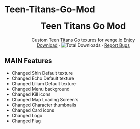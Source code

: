 # Teen-Titans-Go-Mod
<h1 align="center" style="margin-top: 0px;">Teen Titans Go Mod</h1>

 <p align="center">
   Custom Teen Titans Go texures for venge.io Enjoy
    <br />
    <a href="https://github.com/rorostillgameYT/Teen-Titans-Go-Mod/releases/download/v1.0.0/Teen_Titans_mod.zip">Download</a>
    ·
    <img alt="Total Downloads" src="https://img.shields.io/github/downloads/dezgg/Neon-Mod/total?label=Downloads">
    ·
    <a href="https://github.com/DezGG/Neon-Mod/issues">Report Bugs</a>
  </p>
</p>

## MAIN Features
- Changed Shin Default texture
- Changed Echo Default texture
- Changed Lilium Default texture
- Changed Menu background
- Changed Kill icons
- Changed Map Loading Screen´s
- Changed Character thumbnails
- Changed Card icons
- Changed Logo
- Changed Flag
